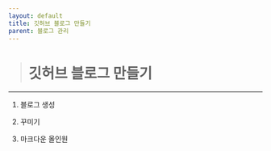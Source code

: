 ```yaml
---
layout: default
title: 깃허브 블로그 만들기
parent: 블로그 관리
---
```


> # 깃허브 블로그 만들기

---

1. 블로그 생성

2. 꾸미기

3. 마크다운 올인원
